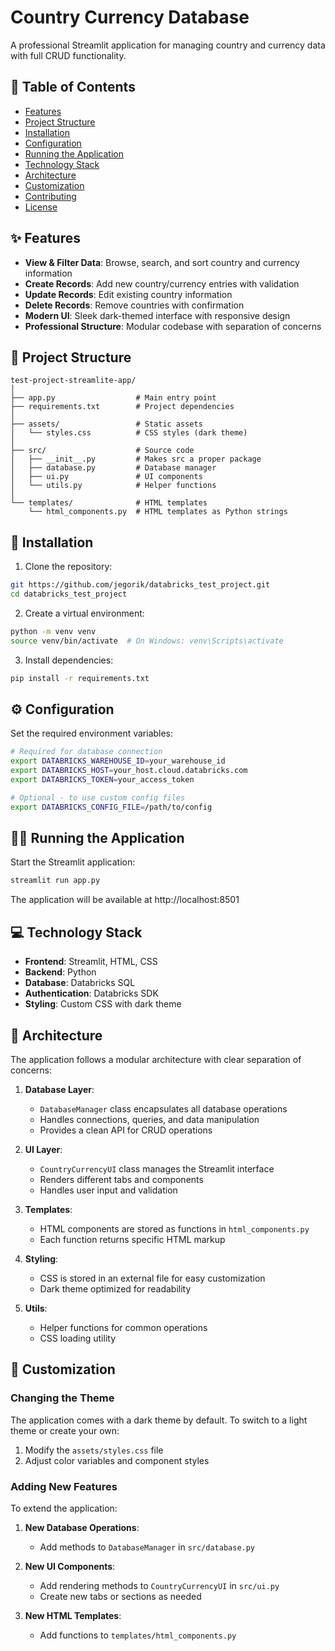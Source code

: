 # Country Currency Database

A professional Streamlit application for managing country and currency data with full CRUD functionality.

## 📌 Table of Contents

- [Features](#features)
- [Project Structure](#project-structure)
- [Installation](#installation)
- [Configuration](#configuration)
- [Running the Application](#running-the-application)
- [Technology Stack](#technology-stack)
- [Architecture](#architecture)
- [Customization](#customization)
- [Contributing](#contributing)
- [License](#license)

## ✨ Features

- **View & Filter Data**: Browse, search, and sort country and currency information
- **Create Records**: Add new country/currency entries with validation
- **Update Records**: Edit existing country information
- **Delete Records**: Remove countries with confirmation
- **Modern UI**: Sleek dark-themed interface with responsive design
- **Professional Structure**: Modular codebase with separation of concerns

## 📁 Project Structure

```
test-project-streamlite-app/
│
├── app.py                  # Main entry point
├── requirements.txt        # Project dependencies
│
├── assets/                 # Static assets
│   └── styles.css          # CSS styles (dark theme)
│
├── src/                    # Source code
│   ├── __init__.py         # Makes src a proper package
│   ├── database.py         # Database manager
│   ├── ui.py               # UI components
│   └── utils.py            # Helper functions
│
└── templates/              # HTML templates
    └── html_components.py  # HTML templates as Python strings
```

## 🚀 Installation

1. Clone the repository:
```bash
git https://github.com/jegorik/databricks_test_project.git
cd databricks_test_project
```

2. Create a virtual environment:
```bash
python -m venv venv
source venv/bin/activate  # On Windows: venv\Scripts\activate
```

3. Install dependencies:
```bash
pip install -r requirements.txt
```

## ⚙️ Configuration

Set the required environment variables:

```bash
# Required for database connection
export DATABRICKS_WAREHOUSE_ID=your_warehouse_id
export DATABRICKS_HOST=your_host.cloud.databricks.com
export DATABRICKS_TOKEN=your_access_token

# Optional - to use custom config files
export DATABRICKS_CONFIG_FILE=/path/to/config
```

## 🏃‍♂️ Running the Application

Start the Streamlit application:

```bash
streamlit run app.py
```

The application will be available at http://localhost:8501

## 💻 Technology Stack

- **Frontend**: Streamlit, HTML, CSS
- **Backend**: Python
- **Database**: Databricks SQL
- **Authentication**: Databricks SDK
- **Styling**: Custom CSS with dark theme

## 🔧 Architecture

The application follows a modular architecture with clear separation of concerns:

1. **Database Layer**: 
   - `DatabaseManager` class encapsulates all database operations
   - Handles connections, queries, and data manipulation
   - Provides a clean API for CRUD operations

2. **UI Layer**:
   - `CountryCurrencyUI` class manages the Streamlit interface
   - Renders different tabs and components
   - Handles user input and validation

3. **Templates**:
   - HTML components are stored as functions in `html_components.py`
   - Each function returns specific HTML markup

4. **Styling**:
   - CSS is stored in an external file for easy customization
   - Dark theme optimized for readability

5. **Utils**:
   - Helper functions for common operations
   - CSS loading utility

## 🎨 Customization

### Changing the Theme

The application comes with a dark theme by default. To switch to a light theme or create your own:

1. Modify the `assets/styles.css` file
2. Adjust color variables and component styles

### Adding New Features

To extend the application:

1. **New Database Operations**:
   - Add methods to `DatabaseManager` in `src/database.py`

2. **New UI Components**:
   - Add rendering methods to `CountryCurrencyUI` in `src/ui.py`
   - Create new tabs or sections as needed

3. **New HTML Templates**:
   - Add functions to `templates/html_components.py`